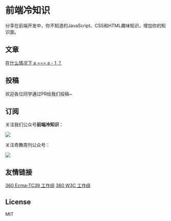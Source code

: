 # 前端冷知识

分享在前端开发中，你不知道的JavaScript、CSS和HTML趣味知识，增加你的知识面。

## 文章

[在什么情况下 a === a - 1 ？](https://github.com/akira-cn/FE_You_dont_know/issues/1)

## 投稿

欢迎各位同学通过PR给我们投稿~

## 订阅

关注我们公众号**前端冷知识**：

![](https://p4.ssl.qhimg.com/t01fb14f42368970233.jpg)

关注奇舞周刊公众号：

![](https://p1.ssl.qhimg.com/t014c9bd3794cd2ced2.png)

## 友情链接

[360 Ecma-TC39 工作组](https://github.com/75team/tc39)
[360 W3C 工作组](https://github.com/75team/w3c)

## License

MIT

